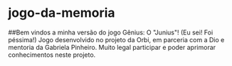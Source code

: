 # jogo-da-memoria
##Bem vindos a minha versão do jogo Gênius: O "Junius"! (Eu sei! Foi péssima!) Jogo desenvolvido no projeto da Orbi, em parceria com a Dio e mentoria da Gabriela Pinheiro. Muito legal participar e poder aprimorar conhecimentos neste projeto.
